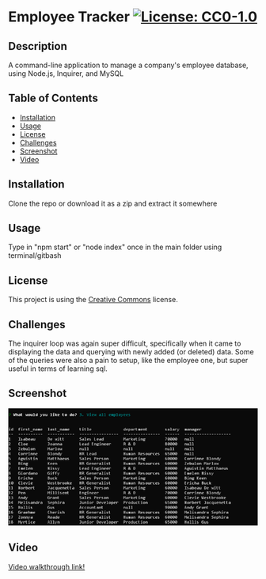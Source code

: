 # Employee Tracker [![License: CC0-1.0](https://licensebuttons.net/l/zero/1.0/80x15.png)](http://creativecommons.org/publicdomain/zero/1.0/)

## Description 

A command-line application to manage a company's employee database, using Node.js, Inquirer, and MySQL

## Table of Contents 

* [Installation](#installation)
* [Usage](#usage)
* [License](#license)
* [Challenges](#challenges)
* [Screenshot](#screenshot)
* [Video](#video)

## Installation 

Clone the repo or download it as a zip and extract it somewhere

## Usage 

Type in "npm start" or "node index" once in the main folder using terminal/gitbash

## License 

This project is using the [Creative Commons](http://creativecommons.org/publicdomain/zero/1.0/) license. 

## Challenges

The inquirer loop was again super difficult, specifically when it came to displaying the data and querying with newly added (or deleted) data. Some of the queries were also a pain to setup, like the employee one, but super useful in terms of learning sql.

## Screenshot
![Screenshot of app and output](/imgs/screenshot.png "Employee query exmaple")

## Video

[Video walkthrough link!](https://drive.google.com/file/d/1iBTv62gNCPWSL2r-u1w-RqFoyVnaIcki/view)
